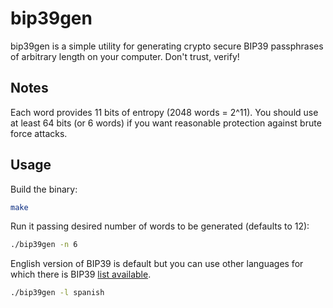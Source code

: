 # bip39gen

bip39gen is a simple utility for generating crypto secure BIP39 passphrases of arbitrary length on your computer.
Don't trust, verify!

## Notes
Each word provides 11 bits of entropy (2048 words = 2^11).
You should use at least 64 bits (or 6 words) if you want reasonable protection against brute force attacks.

## Usage
Build the binary:
```bash
make
```

Run it passing desired number of words to be generated (defaults to 12):
```bash
./bip39gen -n 6
```

English version of BIP39 is default but you can use other languages for which there is BIP39 [list available](https://github.com/bitcoin/bips/tree/master/bip-0039).
```bash
./bip39gen -l spanish
```
